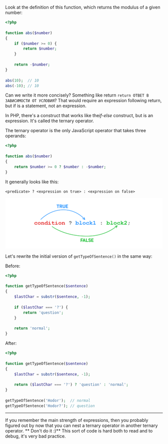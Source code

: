 
Look at the definition of this function, which returns the modulus of a given number:

```php
<?php

function abs($number)
{
    if ($number >= 0) {
        return $number;
    }

    return -$number;
}

abs(10);  // 10
abs(-10); // 10
```

Can we write it more concisely? Something like return `return ОТВЕТ В ЗАВИСИМОСТИ ОТ УСЛОВИЯ`? That would require an expression following return, but if is a statement, not an expression.

In PHP, there's a construct that works like the*if-else* construct, but is an expression. It's called the ternary operator.

The ternary operator is the only JavaScript operator that takes three operands:

```php
<?php

function abs($number)
{
    return $number >= 0 ? $number : -$number;
}
```

It generally looks like this:

```text
<predicate> ? <expression on true> : <expression on false>
```

![Ternary operator](../assets/ternary-operator.png)

Let's rewrite the initial version of `getTypeOfSentence()` in the same way:

Before:

```php
<?php

function getTypeOfSentence($sentence)
{
    $lastChar = substr($sentence, -1);

    if ($lastChar === '?') {
        return 'question';
    }

    return 'normal';
}
```

After:

```php
<?php

function getTypeOfSentence($sentence)
{
    $lastChar = substr($sentence, -1);

    return ($lastChar === '?') ? 'question' : 'normal';
}

getTypeOfSentence('Hodor');  // normal
getTypeOfSentence('Hodor?'); // question
```

---

If you remember the main strength of expressions, then you probably figured out by now that you can nest a ternary operator in another ternary operator. ** Don't do it :)** This sort of code is hard both to read and to debug, it's very bad practice.
